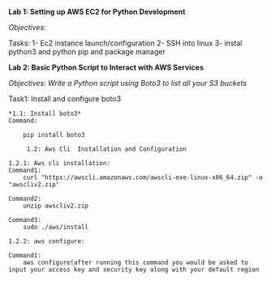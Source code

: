 **Lab 1: Setting up AWS EC2 for Python Development**

*Objectives:*

Tasks:
1- Ec2 instance launch/configuration
2- SSH into linux
3- instal python3 and python pip and package manager

**Lab 2: Basic Python Script to Interact with AWS Services**

*Objectives: Write a Python script using Boto3 to list all your S3 buckets*

Task1: Install and configure boto3

	*1.1: Install boto3*
 	Command:
  
  		pip install boto3
  
         1.2: Aws Cli  Installation and Configuration
	     
	1.2.1: Aws cli installation:
  	Command1:
   		curl "https://awscli.amazonaws.com/awscli-exe-linux-x86_64.zip" -o "awscliv2.zip"	
   
	Command2: 
 		unzip awscliv2.zip

	Command3: 
 		sudo ./aws/install

	1.2.2: aws configure:

	Command1: 
 		aws configure(after running this command you would be asked to input your access key and security key along with your default region
